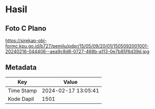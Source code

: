# Hasil

## Foto C Plano

https://sirekap-obj-formc.kpu.go.id/b727/pemilu/pdpr/15/05/09/20/01/1505092001001-20240216-044406--aea9c8d6-0727-468b-a113-0e7b85f6d39d.jpg


## Metadata

| Key        | Value               |
| ---------- | ------------------- |
| Time Stamp | 2024-02-17 13:05:41 |
| Kode Dapil | 1501                |




